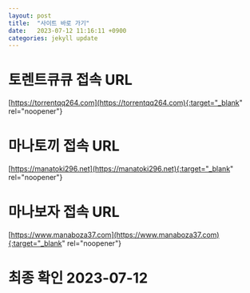 ```yaml
---
layout: post
title:  "사이트 바로 가기"
date:   2023-07-12 11:16:11 +0900
categories: jekyll update
---
```

# 토렌트큐큐 접속 URL
[https://torrentqq264.com](https://torrentqq264.com){:target="_blank" rel="noopener"}

# 마나토끼 접속 URL
[https://manatoki296.net](https://manatoki296.net){:target="_blank" rel="noopener"}

# 마나보자 접속 URL
[https://www.manaboza37.com](https://www.manaboza37.com){:target="_blank" rel="noopener"}

# 최종 확인 2023-07-12

[torrentqq]: https://torrentqq264.com
[manatoki]: https://manatoki296.net
[manaboza]: https://www.manaboza37.com